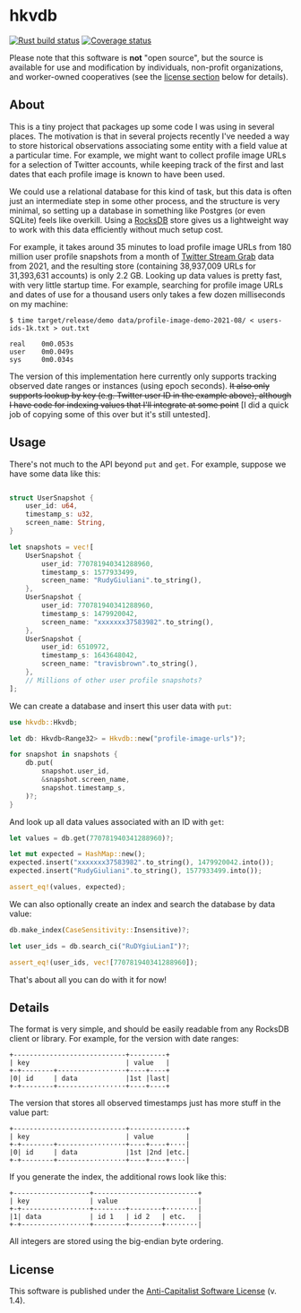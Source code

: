 # hkvdb

[![Rust build status](https://img.shields.io/github/workflow/status/travisbrown/hkvdb/rust-ci.svg?label=rust)](https://github.com/travisbrown/hkvdb/actions)
[![Coverage status](https://img.shields.io/codecov/c/github/travisbrown/hkvdb/main.svg)](https://codecov.io/github/travisbrown/hkvdb)

Please note that this software is **not** "open source",
but the source is available for use and modification by individuals, non-profit organizations, and worker-owned cooperatives
(see the [license section](#license) below for details).

## About

This is a tiny project that packages up some code I was using in several places.
The motivation is that in several projects recently I've needed a way to store
historical observations associating some entity with a field value at a particular time.
For example, we might want to collect profile image URLs for a selection of Twitter
accounts, while keeping track of the first and last dates that each profile image
is known to have been used.

We could use a relational database for this kind of task, but this data is often just
an intermediate step in some other process, and the structure is very minimal, so
setting up a database in something like Postgres (or even SQLite) feels like overkill.
Using a [RocksDB][rocksdb] store gives us a lightweight way to work with this data
efficiently without much setup cost.

For example, it takes around 35 minutes to load profile image URLs from 180 million
user profile snapshots from a month of [Twitter Stream Grab][tsg] data from 2021,
and the resulting store (containing 38,937,009 URLs for 31,393,631 accounts) is only 2.2 GB.
Looking up data values is pretty fast, with very little startup time. For example,
searching for profile image URLs and dates of use for a thousand users only takes a few dozen
milliseconds on my machine:

```
$ time target/release/demo data/profile-image-demo-2021-08/ < users-ids-1k.txt > out.txt

real	0m0.053s
user	0m0.049s
sys     0m0.034s
```

The version of this implementation here currently only supports tracking observed date
ranges or instances (using epoch seconds). ~~It also only supports lookup by key (e.g.
Twitter user ID in the example above), although I have code for indexing values that
I'll integrate at some point~~ [I did a quick job of copying some of this over but it's
still untested].

## Usage

There's not much to the API beyond `put` and `get`. For example, suppose we have some data
like this:

```rust

struct UserSnapshot {
    user_id: u64,
    timestamp_s: u32,
    screen_name: String,
}

let snapshots = vec![
    UserSnapshot {
        user_id: 770781940341288960,
        timestamp_s: 1577933499,
        screen_name: "RudyGiuliani".to_string(),
    },
    UserSnapshot {
        user_id: 770781940341288960,
        timestamp_s: 1479920042,
        screen_name: "xxxxxxx37583982".to_string(),
    },
    UserSnapshot {
        user_id: 6510972,
        timestamp_s: 1643648042,
        screen_name: "travisbrown".to_string(),
    },
    // Millions of other user profile snapshots?
];
```

We can create a database and insert this user data with `put`:

```rust
use hkvdb::Hkvdb;

let db: Hkvdb<Range32> = Hkvdb::new("profile-image-urls")?;

for snapshot in snapshots {
    db.put(
        snapshot.user_id,
        &snapshot.screen_name,
        snapshot.timestamp_s,
    )?;
}
```

And look up all data values associated with an ID with `get`:

```rust
let values = db.get(770781940341288960)?;

let mut expected = HashMap::new();
expected.insert("xxxxxxx37583982".to_string(), 1479920042.into());
expected.insert("RudyGiuliani".to_string(), 1577933499.into());

assert_eq!(values, expected);
```

We can also optionally create an index and search the database by data value:

```rust
db.make_index(CaseSensitivity::Insensitive)?;

let user_ids = db.search_ci("RuDYgiuLianI")?;

assert_eq!(user_ids, vec![770781940341288960]);
```

That's about all you can do with it for now!

## Details

The format is very simple, and should be easily readable from any RocksDB client or library.
For example, for the version with date ranges:

```
+----------------------------+---------+
| key                        | value   |
+-+--------+---------········+----+----+
|0| id     | data            |1st |last|
+-+--------+---------········+----+----+
```

The version that stores all observed timestamps just has more stuff in the value part:

```
+----------------------------+--------------+
| key                        | value        |
+-+--------+---------········+----+----+····|
|0| id     | data            |1st |2nd |etc.|
+-+--------+---------········+----+----+····|
```

If you generate the index, the additional rows look like this:

```
+-------------------+--------------------------+
| key               | value                    |
+-+---------········+--------+--------+········|
|1| data            | id 1   | id 2   | etc.   |
+-+---------········+--------+--------+········|
```

All integers are stored using the big-endian byte ordering.

## License

This software is published under the [Anti-Capitalist Software License][acsl] (v. 1.4).

[acsl]: https://anticapitalist.software/
[rocksdb]: https://rocksdb.org
[tsg]: https://archive.org/details/twitterstream
